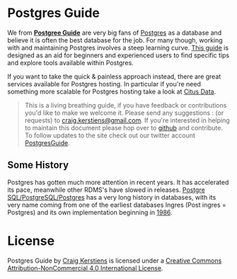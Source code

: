 # Postgres Guide

We from [**Postgree Guide**](http://postgresguide.com/) are very big fans of [Postgres](https://www.postgresql.org/) as a database and believe it is often the best database for the job. For many though, working with and maintaining Postgres involves a steep learning curve. [This guide](http://postgresguide.com/) is designed as an aid for beginners and experienced users to find specific tips and explore tools available within Postgres.

If you want to take the quick & painless approach instead, there are great services available for Postgres hosting. In particular if you're need something more scalable for Postgres hosting take a look at [Citus Data](https://www.citusdata.com).

> This is a living breathing guide, if you have feedback or contributions you'd like to make we welcome it. Please send any suggestions
> :   (or requests) to <craig.kerstiens@gmail.com>. If you're interested
>     in helping to maintain this document please hop over to
>     [github](https://github.com/craigkerstiens/postgresguide.com) and
>     contribute. To follow updates to the site check out our twitter
>     account [PostgresGuide](http://www.twitter.com/postgresguide).

Some History
------------

Postgres has gotten much more attention in recent years. It has accelerated its pace, meanwhile other RDMS's have slowed in releases. [Postgre SQL/PostgreSQL/Postgres](http://www.postgresql.org/) has a very long history in databases, with its very name coming from one of the earliest databases Ingres (Post ingres = Postgres) and its own implementation beginning in [1986](http://www.postgresql.org/docs/8.4/static/history.html).

# License

Postgres Guide by [Craig Kerstiens](http://www.postgresguide.com/) is licensed under a [Creative Commons Attribution-NonCommercial 4.0 International License](http://creativecommons.org/licenses/by-nc/4.0/). 
